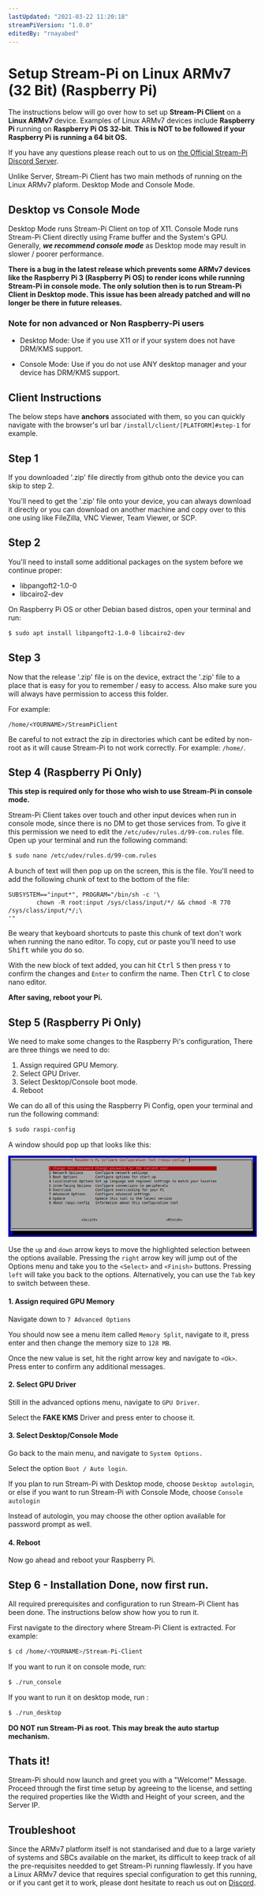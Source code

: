 ```yaml
---
lastUpdated: "2021-03-22 11:20:18"
streamPiVersion: "1.0.0"
editedBy: "rnayabed"
---
```


# Setup Stream-Pi on Linux ARMv7 (32 Bit) (Raspberry Pi)

The instructions below will go over how to set up **Stream-Pi Client** on a **Linux ARMv7** device.
Examples of Linux ARMv7 devices include **Raspberry Pi** running on **Raspberry Pi OS 32-bit**. 
**This is NOT to be followed if your Raspberry Pi is running a 64 bit OS.**

If you have any questions please reach out to us on [the Official Stream-Pi Discord Server](https://discord.gg/BExqGmk).

Unlike Server, Stream-Pi Client has two main methods of running on the Linux ARMv7 plaform. Desktop Mode and Console Mode.

## Desktop vs Console Mode

Desktop Mode runs Stream-Pi Client on top of X11. Console Mode runs Stream-Pi Client directly using Frame buffer and the System's GPU. Generally, **_we recommend console mode_** as Desktop mode may result in slower / poorer performance.


**There is a bug in the latest release which prevents some ARMv7 devices like the Raspberry Pi 3 (Raspberry Pi OS) to render icons while running Stream-Pi in console mode. The only solution then is to run Stream-Pi Client in Desktop mode. This issue has been already patched and will no longer be there in future releases.**

### Note for non advanced or Non Raspberry-Pi users

* Desktop Mode: Use if you use X11 or if your system does not have DRM/KMS support.

* Console Mode: Use if you do not use ANY desktop manager and your device has DRM/KMS support.


## Client Instructions

The below steps have **anchors** associated with them, so you can quickly navigate with the browser's url bar `/install/client/[PLATFORM]#step-1` for example.

## Step 1

If you downloaded '.zip' file directly from github onto the device you can skip to step 2.

You'll need to get the '.zip' file onto your device, you can always download it directly or you can download on another machine and copy over to this one using like FileZilla, VNC Viewer, Team Viewer, or SCP.

## Step 2

You'll need to install some additional packages on the system before we continue proper:

- libpangoft2-1.0-0
- libcairo2-dev

On Raspberry Pi OS or other Debian based distros, open your terminal and run:

```bash
$ sudo apt install libpangoft2-1.0-0 libcairo2-dev
```

## Step 3

Now that the release '.zip' file is on the device, extract the '.zip' file to a place that is easy for you to remember / easy to access. Also make sure you will always have permission to access this folder.

For example:

```nginx
/home/<YOURNAME>/StreamPiClient
```

Be careful to not extract the zip in directories which cant be edited by non-root as it will cause Stream-Pi to not work correctly. For example: `/home/`.

## Step 4 (Raspberry Pi Only)

**This step is required only for those who wish to use Stream-Pi in console mode.**

Stream-Pi Client takes over touch and other input devices when run in console mode, since there is no DM to get those services from. To give it this permission we need to edit the `/etc/udev/rules.d/99-com.rules` file. Open up your terminal and run the following command:

```bash
$ sudo nano /etc/udev/rules.d/99-com.rules
```

A bunch of text will then pop up on the screen, this is the file. You'll need to add the following chunk of text to the bottom of the file:

```nginx
SUBSYSTEM=="input*", PROGRAM="/bin/sh -c '\
        chown -R root:input /sys/class/input/*/ && chmod -R 770 /sys/class/input/*/;\
'"
```

Be weary that keyboard shortcuts to paste this chunk of text don't work when running the nano editor. To copy, cut or paste you'll need to use <kbd>Shift</kbd> while you do so.

With the new block of text added, you can hit <kbd>Ctrl</kbd> <kbd>S</kbd> then press `Y` to confirm the changes and `Enter` to confirm the name. Then <kbd>Ctrl</kbd> <kbd>C</kbd> to close nano editor.

**After saving, reboot your Pi.**

## Step 5 (Raspberry Pi Only)

We need to make some changes to the Raspberry Pi's configuration, There are three things we need to do:

1. Assign required GPU Memory.
2. Select GPU Driver.
3. Select Desktop/Console boot mode.
4. Reboot

We can do all of this using the Raspberry Pi Config, open your terminal and run the following command:

```bash
$ sudo raspi-config
```

A window should pop up that looks like this:

![raspi-config main screen](https://raw.githubusercontent.com/raspberrypi/documentation/master/configuration/images/raspi-config.png)

Use the `up` and `down` arrow keys to move the highlighted selection between the options available. Pressing the `right` arrow key will jump out of the Options menu and take you to the `<Select>` and `<Finish>` buttons. Pressing `left` will take you back to the options. Alternatively, you can use the `Tab` key to switch between these.

#### 1. Assign required GPU Memory

Navigate down to `7 Advanced Options`

You should now see a menu item called `Memory Split`, navigate to it, press enter and then change the memory size to `128 MB`.

Once the new value is set, hit the right arrow key and navigate to `<Ok>`. Press enter to confirm any additional messages.

#### 2. Select GPU Driver

Still in the advanced options menu, navigate to `GPU Driver`.

Select the **FAKE KMS** Driver and press enter to choose it.

#### 3. Select Desktop/Console Mode 

Go back to the main menu, and navigate to `System Options.`

Select the option `Boot / Auto login`.

If you plan to run Stream-Pi with Desktop mode, choose `Desktop autologin`, or else if you want to run Stream-Pi with Console Mode, choose `Console autologin`

Instead of autologin, you may choose the other option available for password prompt as well. 

#### 4. Reboot

Now go ahead and reboot your Raspberry Pi.

## Step 6 - Installation Done, now first run.

All required prerequisites and configuration to run Stream-Pi Client has been done. The instructions below show how you to run it.

First navigate to the directory where Stream-Pi Client is extracted. For example: 

```bash
$ cd /home/<YOURNAME>/Stream-Pi-Client
```

If you want to run it on console mode, run:

```bash
$ ./run_console
```

If you want to run it on desktop mode, run :

```bash
$ ./run_desktop
```

**DO NOT run Stream-Pi as root. This may break the auto startup mechanism.**

## Thats it!

Stream-Pi should now launch and greet you with a "Welcome!" Message. Proceed through the first time setup by agreeing to the license, and setting the required properties like the Width and Height of your screen, and the Server IP.

## Troubleshoot

Since the ARMv7 platform itself is not standarised and due to a large variety of systems and SBCs available on the market, its difficult to keep track of all the pre-requisites needded to get Stream-Pi running flawlessly. If you have a Linux ARMv7 device that requires special configuration to get this running, or if you cant get it to work, please dont hesitate to reach us out on [Discord](https://discord.gg/BExqGmk).
